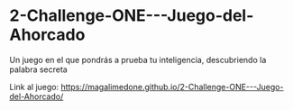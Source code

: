 # 2-Challenge-ONE---Juego-del-Ahorcado
Un juego en el que pondrás a prueba tu inteligencia, descubriendo la palabra secreta

Link al juego: https://magalimedone.github.io/2-Challenge-ONE---Juego-del-Ahorcado/
